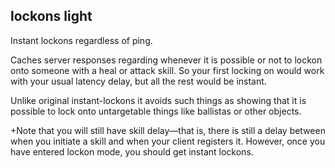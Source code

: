 lockons light
-------

Instant lockons regardless of ping.

Caches server responses regarding whenever it is possible or not to lockon onto someone with a heal or attack skill. So your first locking on would work with your usual latency delay, but all the rest would be instant.

Unlike original instant-lockons it avoids such things as showing that it is possible to lock onto untargetable things like ballistas or other objects.

+Note that you will still have skill delay—that is, there is still a delay
between when you initiate a skill and when your client registers it. However,
once you have entered lockon mode, you should get instant lockons.
